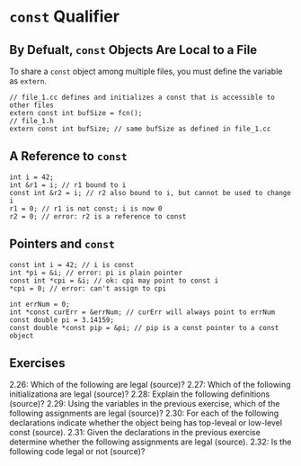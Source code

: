 # `const` Qualifier

## By Defualt, `const` Objects Are Local to a File

To share a `const` object among multiple files, you must define the variable
as `extern`.

```
// file_1.cc defines and initializes a const that is accessible to other files
extern const int bufSize = fcn();
// file_1.h
extern const int bufSize; // same bufSize as defined in file_1.cc
```

## A Reference to `const`

```
int i = 42;
int &r1 = i; // r1 bound to i
const int &r2 = i; // r2 also bound to i, but cannot be used to change i
r1 = 0; // r1 is not const; i is now 0
r2 = 0; // error: r2 is a reference to const
```

## Pointers and `const`

```
const int i = 42; // i is const
int *pi = &i; // error: pi is plain pointer
const int *cpi = &i; // ok: cpi may point to const i
*cpi = 0; // error: can't assign to cpi

int errNum = 0;
int *const curErr = &errNum; // curErr will always point to errNum
const double pi = 3.14159;
const double *const pip = &pi; // pip is a const pointer to a const object
```

## Exercises

2.26: Which of the following are legal (source)?
2.27: Which of the following initializationa are legal (source)?
2.28: Explain the following definitions (source)?
2.29: Using the variables in the previous exercise, which of the following
assignments are legal (source)?
2.30: For each of the following declarations indicate whether the object
being has top-leveal or low-level const (source).
2.31: Given the declarations in the previous exercise determine whether the
following assignments are legal (source).
2.32: Is the following code legal or not (source)?
